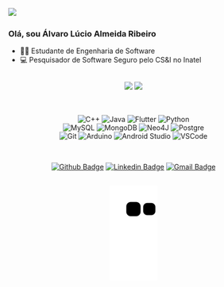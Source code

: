 
![](https://komarev.com/ghpvc/?username=alvarolucioribeiro&color=006bed)

### Olá, sou Álvaro Lúcio Almeida Ribeiro

- 👨‍🎓 Estudante de Engenharia de Software
- 💻 Pesquisador de Software Seguro pelo CS&I no Inatel

## 

<div align="center">
  <img height = "center" src="https://github-readme-stats.vercel.app/api?username=alvarolucioribeiro&show_icons=true&theme=bluesky&count_private=true&include_all_commits=true" />
  <img height = "center" src="https://github-readme-stats.vercel.app/api/top-langs/?username=alvarolucioribeiro" />
</div>
<div style="display: inline_block"><br>
  
 <div align="center">
  <br/>
   
  ![C++](https://img.shields.io/badge/C%2B%2B-00599C?style=for-the-badge&logo=c%2B%2B&logoColor=white)
  ![Java](https://img.shields.io/badge/Java-ED8B00?style=for-the-badge&logo=java&logoColor=white)
  ![Flutter](https://img.shields.io/badge/Flutter-02569B?style=for-the-badge&logo=flutter&logoColor=white)
  ![Python](https://img.shields.io/badge/Python-3776AB?style=for-the-badge&logo=python&logoColor=white)
  <br/>
  ![MySQL](https://img.shields.io/badge/MySQL-00000F?style=for-the-badge&logo=mysql&logoColor=white)
  ![MongoDB](https://img.shields.io/badge/MongoDB-4EA94B?style=for-the-badge&logo=mongodb&logoColor=white)
  ![Neo4J](https://img.shields.io/badge/Neo4j-018bff?style=for-the-badge&logo=neo4j&logoColor=white)
  ![Postgre](https://img.shields.io/badge/PostgreSQL-316192?style=for-the-badge&logo=postgresql&logoColor=white)
  <br/>
  ![Git](https://img.shields.io/badge/Git-E34F26?style=for-the-badge&logo=git&logoColor=white)
  ![Arduino](https://img.shields.io/badge/Arduino_IDE-00979D?style=for-the-badge&logo=arduino&logoColor=white)
  ![Android Studio](https://img.shields.io/badge/Android_Studio-3DDC84?style=for-the-badge&logo=android-studio&logoColor=white)
  ![VSCode](https://img.shields.io/badge/VSCode-0078D4?style=for-the-badge&logo=visual%20studio%20code&logoColor=white)
  
  <br/> 
   
 [![Github Badge](https://img.shields.io/badge/GitHub-100000?style=for-the-badge&logo=github&logoColor=white&link=https://github.com/AlvaroLucioRibeiro)](https://github.com/AlvaroLucioRibeiro)
 [![Linkedin Badge](https://img.shields.io/badge/LinkedIn-0077B5?style=for-the-badge&logo=linkedin&logoColor=white&link=https://www.linkedin.com/in/alvaro-lucio-almeida-ribeiro/)](https://www.linkedin.com/in/alvaro-lucio-almeida-ribeiro/)
 [![Gmail Badge](https://img.shields.io/badge/Gmail-D14836?style=for-the-badge&logo=gmail&logoColor=white&link=mailto:alvaroluciorib@gmail.com)](mailto:alvaroluciorib@gmail.com)
  
  ##
  
   ![Snake animation](https://github.com/AlvaroLucioRibeiro/AlvaroLucioRibeiro/blob/output/github-contribution-grid-snake.svg)

  </div>
